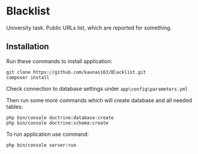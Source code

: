 Blacklist
=============

University task. Public URLs list, which are reported for something.

Installation
------------

Run these commands to install application:

```
git clone https://github.com/kaunas163/Blacklist.git
composer install
```

Check connection to database settings under ``` app\config\parameters.yml ```

Then run some more commands which will create database and all needed tables:

```
php bin/console doctrine:database:create
php bin/console doctrine:schema:create
```

To run application use command:
```
php bin/console server:run
```
